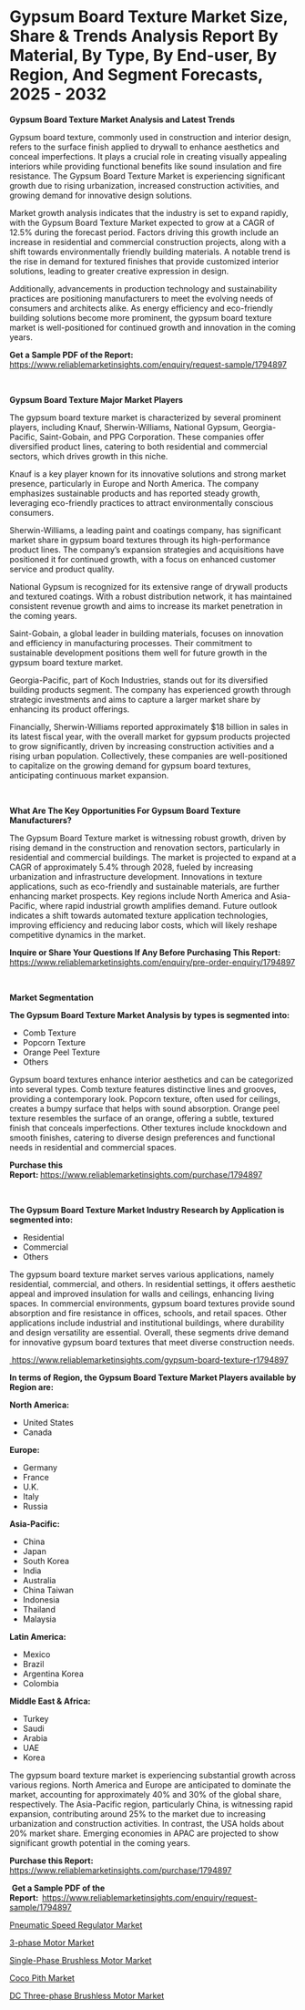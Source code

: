 <p><h1>Gypsum Board Texture Market Size, Share & Trends Analysis Report By Material, By Type, By End-user, By Region, And Segment Forecasts, 2025 - 2032</h1></p><p><strong>Gypsum Board Texture Market Analysis and Latest Trends</strong></p>
<p><p>Gypsum board texture, commonly used in construction and interior design, refers to the surface finish applied to drywall to enhance aesthetics and conceal imperfections. It plays a crucial role in creating visually appealing interiors while providing functional benefits like sound insulation and fire resistance. The Gypsum Board Texture Market is experiencing significant growth due to rising urbanization, increased construction activities, and growing demand for innovative design solutions.</p><p>Market growth analysis indicates that the industry is set to expand rapidly, with the Gypsum Board Texture Market expected to grow at a CAGR of 12.5% during the forecast period. Factors driving this growth include an increase in residential and commercial construction projects, along with a shift towards environmentally friendly building materials. A notable trend is the rise in demand for textured finishes that provide customized interior solutions, leading to greater creative expression in design.</p><p>Additionally, advancements in production technology and sustainability practices are positioning manufacturers to meet the evolving needs of consumers and architects alike. As energy efficiency and eco-friendly building solutions become more prominent, the gypsum board texture market is well-positioned for continued growth and innovation in the coming years.</p></p>
<p><strong>Get a Sample PDF of the Report:&nbsp;</strong> <a href="https://www.reliablemarketinsights.com/enquiry/request-sample/1794897?utm_campaign=2609&utm_medium=2&utm_source=Github&utm_content=ia&utm_term=01042025&utm_id=gypsum-board-texture">https://www.reliablemarketinsights.com/enquiry/request-sample/1794897</a></p>
<p>&nbsp;</p>
<p><strong>Gypsum Board Texture Major Market Players</strong></p>
<p><p>The gypsum board texture market is characterized by several prominent players, including Knauf, Sherwin-Williams, National Gypsum, Georgia-Pacific, Saint-Gobain, and PPG Corporation. These companies offer diversified product lines, catering to both residential and commercial sectors, which drives growth in this niche.</p><p>Knauf is a key player known for its innovative solutions and strong market presence, particularly in Europe and North America. The company emphasizes sustainable products and has reported steady growth, leveraging eco-friendly practices to attract environmentally conscious consumers.</p><p>Sherwin-Williams, a leading paint and coatings company, has significant market share in gypsum board textures through its high-performance product lines. The company’s expansion strategies and acquisitions have positioned it for continued growth, with a focus on enhanced customer service and product quality.</p><p>National Gypsum is recognized for its extensive range of drywall products and textured coatings. With a robust distribution network, it has maintained consistent revenue growth and aims to increase its market penetration in the coming years.</p><p>Saint-Gobain, a global leader in building materials, focuses on innovation and efficiency in manufacturing processes. Their commitment to sustainable development positions them well for future growth in the gypsum board texture market.</p><p>Georgia-Pacific, part of Koch Industries, stands out for its diversified building products segment. The company has experienced growth through strategic investments and aims to capture a larger market share by enhancing its product offerings.</p><p>Financially, Sherwin-Williams reported approximately $18 billion in sales in its latest fiscal year, with the overall market for gypsum products projected to grow significantly, driven by increasing construction activities and a rising urban population. Collectively, these companies are well-positioned to capitalize on the growing demand for gypsum board textures, anticipating continuous market expansion.</p></p>
<p>&nbsp;</p>
<p><strong>What Are The Key Opportunities For Gypsum Board Texture Manufacturers?</strong></p>
<p><p>The Gypsum Board Texture market is witnessing robust growth, driven by rising demand in the construction and renovation sectors, particularly in residential and commercial buildings. The market is projected to expand at a CAGR of approximately 5.4% through 2028, fueled by increasing urbanization and infrastructure development. Innovations in texture applications, such as eco-friendly and sustainable materials, are further enhancing market prospects. Key regions include North America and Asia-Pacific, where rapid industrial growth amplifies demand. Future outlook indicates a shift towards automated texture application technologies, improving efficiency and reducing labor costs, which will likely reshape competitive dynamics in the market.</p></p>
<p><strong>Inquire or Share Your Questions If Any Before Purchasing This Report:</strong> <a href="https://www.reliablemarketinsights.com/enquiry/pre-order-enquiry/1794897?utm_campaign=2609&utm_medium=2&utm_source=Github&utm_content=ia&utm_term=01042025&utm_id=gypsum-board-texture">https://www.reliablemarketinsights.com/enquiry/pre-order-enquiry/1794897</a></p>
<p>&nbsp;</p>
<p><strong>Market Segmentation</strong></p>
<p><strong>The Gypsum Board Texture Market Analysis by types is segmented into:</strong></p>
<p><ul><li>Comb Texture</li><li>Popcorn Texture</li><li>Orange Peel Texture</li><li>Others</li></ul></p>
<p><p>Gypsum board textures enhance interior aesthetics and can be categorized into several types. Comb texture features distinctive lines and grooves, providing a contemporary look. Popcorn texture, often used for ceilings, creates a bumpy surface that helps with sound absorption. Orange peel texture resembles the surface of an orange, offering a subtle, textured finish that conceals imperfections. Other textures include knockdown and smooth finishes, catering to diverse design preferences and functional needs in residential and commercial spaces.</p></p>
<p><strong>Purchase this Report:&nbsp;</strong><a href="https://www.reliablemarketinsights.com/purchase/1794897?utm_campaign=2609&utm_medium=2&utm_source=Github&utm_content=ia&utm_term=01042025&utm_id=gypsum-board-texture">https://www.reliablemarketinsights.com/purchase/1794897</a></p>
<p>&nbsp;</p>
<p><strong>The Gypsum Board Texture Market Industry Research by Application is segmented into:</strong></p>
<p><ul><li>Residential</li><li>Commercial</li><li>Others</li></ul></p>
<p><p>The gypsum board texture market serves various applications, namely residential, commercial, and others. In residential settings, it offers aesthetic appeal and improved insulation for walls and ceilings, enhancing living spaces. In commercial environments, gypsum board textures provide sound absorption and fire resistance in offices, schools, and retail spaces. Other applications include industrial and institutional buildings, where durability and design versatility are essential. Overall, these segments drive demand for innovative gypsum board textures that meet diverse construction needs.</p></p>
<p><a href="https://www.reliablemarketinsights.com/gypsum-board-texture-r1794897?utm_campaign=2609&utm_medium=2&utm_source=Github&utm_content=ia&utm_term=01042025&utm_id=gypsum-board-texture">&nbsp;https://www.reliablemarketinsights.com/gypsum-board-texture-r1794897</a></p>
<p><strong>In terms of Region, the Gypsum Board Texture Market Players available by Region are:</strong></p>
<p>
    <p> <strong> North America: </strong>
        <ul>
            <li>United States</li>
            <li>Canada</li>
        </ul>
        </p> 
    <p> <strong> Europe: </strong>
        <ul>
            <li>Germany</li>
            <li>France</li>
            <li>U.K.</li>
            <li>Italy</li>
            <li>Russia</li>
        </ul>
        </p> 
    <p> <strong> Asia-Pacific: </strong>
        <ul>
            <li>China</li>
            <li>Japan</li>
            <li>South Korea</li>
            <li>India</li>
            <li>Australia</li>
            <li>China Taiwan</li>
            <li>Indonesia</li>
            <li>Thailand</li>
            <li>Malaysia</li>
        </ul>
        </p> 
    <p> <strong> Latin America: </strong>
        <ul>
            <li>Mexico</li>
            <li>Brazil</li>
            <li>Argentina Korea</li>
            <li>Colombia</li>
        </ul>
        </p> 
    <p> <strong> Middle East & Africa: </strong>
        <ul>
            <li>Turkey</li>
            <li>Saudi</li>
            <li>Arabia</li>
            <li>UAE</li>
            <li>Korea</li>
        </ul>
    </p>
    </p>
<p><p>The gypsum board texture market is experiencing substantial growth across various regions. North America and Europe are anticipated to dominate the market, accounting for approximately 40% and 30% of the global share, respectively. The Asia-Pacific region, particularly China, is witnessing rapid expansion, contributing around 25% to the market due to increasing urbanization and construction activities. In contrast, the USA holds about 20% market share. Emerging economies in APAC are projected to show significant growth potential in the coming years.</p></p>
<p><strong>Purchase this Report: </strong><a href="https://www.reliablemarketinsights.com/purchase/1794897?utm_campaign=2609&utm_medium=2&utm_source=Github&utm_content=ia&utm_term=01042025&utm_id=gypsum-board-texture">https://www.reliablemarketinsights.com/purchase/1794897</a></p>
<p>&nbsp;<strong>Get a Sample PDF of the Report:&nbsp;&nbsp;</strong><a href="https://www.reliablemarketinsights.com/enquiry/request-sample/1794897?utm_campaign=2609&utm_medium=2&utm_source=Github&utm_content=ia&utm_term=01042025&utm_id=gypsum-board-texture">https://www.reliablemarketinsights.com/enquiry/request-sample/1794897</a></p>
<p><strong></strong></p>
<p><p><a href="https://www.linkedin.com/pulse/understanding-pneumatic-speed-regulator-market-key-insights-lox9c?utm_campaign=2609&utm_medium=2&utm_source=Github&utm_content=ia&utm_term=01042025&utm_id=gypsum-board-texture">Pneumatic Speed Regulator Market</a></p><p><a href="https://www.linkedin.com/pulse/understanding-supply-demand-dynamics-insights-from-3-phase-motor-kbxdf?utm_campaign=2609&utm_medium=2&utm_source=Github&utm_content=ia&utm_term=01042025&utm_id=gypsum-board-texture">3-phase Motor Market</a></p><p><a href="https://www.linkedin.com/pulse/comprehensive-growth-study-single-phase-brushless-motor-market-5olbf?utm_campaign=2609&utm_medium=2&utm_source=Github&utm_content=ia&utm_term=01042025&utm_id=gypsum-board-texture">Single-Phase Brushless Motor Market</a></p><p><a href="https://github.com/edacruz6/Market-Research-Report-List-1/blob/main/coco-pith-market.md?utm_campaign=2609&utm_medium=2&utm_source=Github&utm_content=ia&utm_term=01042025&utm_id=gypsum-board-texture">Coco Pith Market</a></p><p><a href="https://www.linkedin.com/pulse/dc-three-phase-brushless-motor-market-trend-analysis-forecasts-xd8jf?utm_campaign=2609&utm_medium=2&utm_source=Github&utm_content=ia&utm_term=01042025&utm_id=gypsum-board-texture">DC Three-phase Brushless Motor Market</a></p></p>
